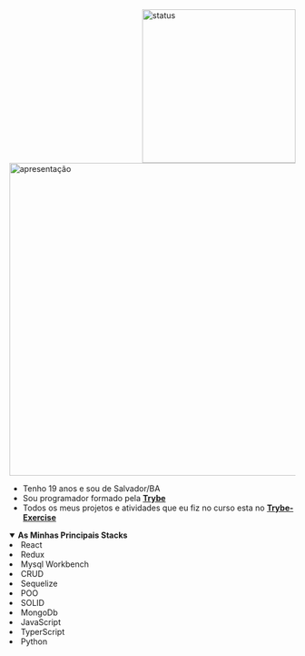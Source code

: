  <img align="right" width="270" alt="status" src="https://github-readme-stats.vercel.app/api/top-langs/?username=MiguelSouzaDosReis&layout=compact&langs_count=7&theme=vision-friendly-dark"/> 
<img width="550" alt="apresentação" src="https://user-images.githubusercontent.com/75230945/159159998-ecb3b86f-79b4-4d5e-a0e2-9ee1ac470e81.gif"/>


- Tenho 19 anos e sou de Salvador/BA 
- Sou programador formado pela __[Trybe](https://www.betrybe.com/)__ 
- Todos os meus projetos e atividades que eu fiz no curso esta no __[Trybe-Exercise](https://github.com/MiguelSouzaDosReis/Trybe-Exercise)__ 
<details open>
 <summary> <strong> As Minhas Principais Stacks  </strong> </summary>

 <li> React </>
 <li> Redux </>
 <li>  Mysql Workbench </>
 <li> CRUD </>
 <li> Sequelize </>
 <li> POO </>
 <li> SOLID </>
 <li> MongoDb </>
 <li> JavaScript </>
 <li> TyperScript </>
            <li> Python </>
</details open>
